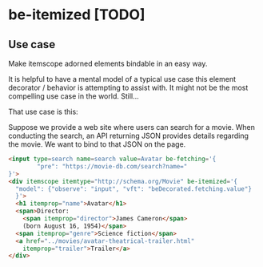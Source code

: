 # be-itemized [TODO]

## Use case

Make itemscope adorned elements bindable in an easy way.

It is helpful to have a mental model of a typical use case this element decorator / behavior is attempting to assist with.  It might not be the most compelling use case in the world.  Still...

That use case is this:

Suppose we provide a web site where users can search for a movie.  When conducting the search, an API returning JSON provides details regarding the movie.  We want to bind to that JSON on the page. 



```html
<input type=search name=search value=Avatar be-fetching='{
        "pre": "https://movie-db.com/search?name="
}'>
<div itemscope itemtype="http://schema.org/Movie" be-itemized='{
  "model": {"observe": "input", "vft": "beDecorated.fetching.value"}
  }'>
  <h1 itemprop="name">Avatar</h1>
  <span>Director:
    <span itemprop="director">James Cameron</span>
    (born August 16, 1954)</span>
  <span itemprop="genre">Science fiction</span>
  <a href="../movies/avatar-theatrical-trailer.html"
    itemprop="trailer">Trailer</a>  
</div>
```



